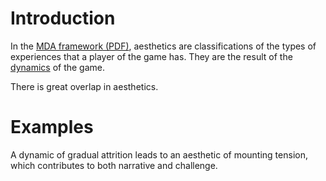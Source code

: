 # Introduction
In the [MDA framework (PDF)](https://users.cs.northwestern.edu/~hunicke/MDA.pdf), aesthetics are
classifications of the types of experiences that a player of the game has. They are the result of
the [dynamics](/games/dynamics) of the game.

There is great overlap in aesthetics.

# Examples
A dynamic of gradual attrition leads to an aesthetic of mounting tension, which contributes to both
narrative and challenge.
